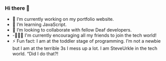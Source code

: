 ### Hi there 👋

- 🔭 I’m currently working on my portfolio website.
- 🌱 I’m learning JavaScript.
- 🤟 I’m looking to collaborate with fellow Deaf developers.
- -👩🏽‍💻 I'm currently encouraging all my friends to join the tech world!
- ⚡ Fun fact: I am at the toddler stage of programming. I’m not a newbie but I am at the terrible 3s I mess up a lot. I am SteveUrkle in the tech world. “Did I do that?!
